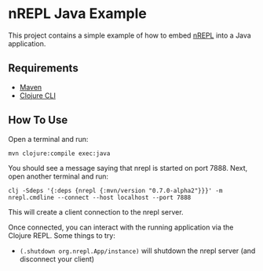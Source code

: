 # nREPL Java Example

This project contains a simple example of how to embed [nREPL](https://github.com/nrepl/nrepl) into a Java application.

## Requirements

- [Maven](https://maven.apache.org/)
- [Clojure CLI](https://clojure.org/guides/getting_started)

## How To Use

Open a terminal and run:

    mvn clojure:compile exec:java

You should see a message saying that nrepl is started on port 7888. Next, open another terminal and run:

    clj -Sdeps '{:deps {nrepl {:mvn/version "0.7.0-alpha2"}}}' -m nrepl.cmdline --connect --host localhost --port 7888

This will create a client connection to the nrepl server.

Once connected, you can interact with the running application via the Clojure REPL. Some things to try:

- `(.shutdown org.nrepl.App/instance)` will shutdown the nrepl server (and disconnect your client)